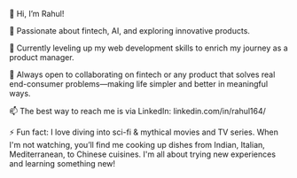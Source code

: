 👋 Hi, I’m Rahul!

👀 Passionate about fintech, AI, and exploring innovative products.

🌱 Currently leveling up my web development skills to enrich my journey as a product manager.

💞️ Always open to collaborating on fintech or any product that solves real end-consumer problems—making life simpler and better in meaningful ways.

📫 The best way to reach me is via LinkedIn: linkedin.com/in/rahul164/

⚡ Fun fact: I love diving into sci-fi & mythical movies and TV series. When I'm not watching, you’ll find me cooking up dishes from Indian, Italian, Mediterranean, to Chinese cuisines. I'm all about trying new experiences and learning something new!


<!---
Samael7264/Samael7264 is a ✨ special ✨ repository because its `README.md` (this file) appears on your GitHub profile.
You can click the Preview link to take a look at your changes.
--->
